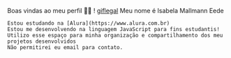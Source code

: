Boas vindas ao meu perfil 💙💙
! [giflegal](https://tenor.com/bIBSH.gif)
Meu nome é Isabela Mallmann Eede 

    Estou estudando na [Alura](https://www.alura.com.br)
    Estou me desenvolvendo na linguagem JavaScript para fins estudantis!
    Utilizo esse espaço para minha organização e compartilhamento dos meu projetos desenvolvidos 
    Não permitirei eu email para contato.    
